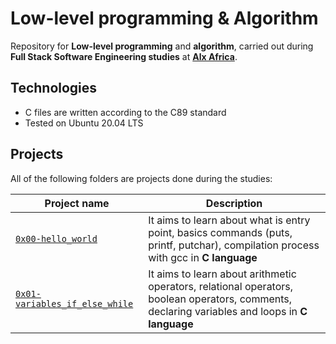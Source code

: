 # Low-level programming & Algorithm

Repository for **Low-level programming** and **algorithm**, carried out during **Full Stack Software Engineering studies** at **[Alx Africa](https://www.alxafrica.com/)**.

## Technologies
* C files are written according to the C89 standard
* Tested on Ubuntu 20.04 LTS

## Projects
All of the following folders are projects done during the studies:

| Project name | Description |
| ------------ | ----------- |
| [`0x00-hello_world`](https://github.com/Ade-yem/alx-low_level_programming/tree/master/0x00-hello_world) | It aims to learn about what is entry point, basics commands (puts, printf, putchar), compilation process with gcc in **C language** |
| [`0x01-variables_if_else_while`](https://github.com/Ade-yem/alx-low_level_programming/tree/master/0x01-variables_if_else_while) | It aims to learn about arithmetic operators, relational operators, boolean operators, comments, declaring variables and loops in **C language** || [`0x02-functions_nested_loops`](https://github.com/Ade-yem/alx-low_level_programming/tree/master/0x02-functions_nested_loops) | It aims to learn about header files, functions, loops and nested loops in **C language** |
